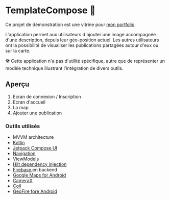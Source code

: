 # TemplateCompose 🚀

Ce projet de démonstration est une vitrine pour [mon portfolio](http://yofardev.fr).

L'application permet aux utilisateurs d'ajouter une image accompagnée d'une description, depuis leur géo-position actuel. Les autres utilisateurs ont la possibilité de visualiser les publications partagées autour d'eux ou sur la carte.

🛠️ Cette application n'a pas d'utilité spécifique, autre que de représenter un modèle technique illustrant l'intégration de divers outils.

## Aperçu

1. Ecran de connexion / Inscription
2. Ecran d'accueil
3. La map
4. Ajouter une publication

### Outils utilisés

- MVVM architecture
- [Kotlin](https://kotlinlang.org/)
- [Jetpack Compose UI](https://developer.android.com/jetpack/compose)
- [Navigation](https://developer.android.com/guide/navigation)
- [ViewModels](https://developer.android.com/topic/libraries/architecture/viewmodel)
- [Hilt dependency injection](https://developer.android.com/training/dependency-injection/hilt-android)
- [Firebase ](https://firebase.google.com/)en backend
- [Google Maps for Android](https://developers.google.com/maps/documentation/android-sdk)
- [CameraX](https://developer.android.com/training/camerax)
- [Coil](https://coil-kt.github.io/coil/)
- [GeoFire fore Android](https://github.com/firebase/geofire-android)
